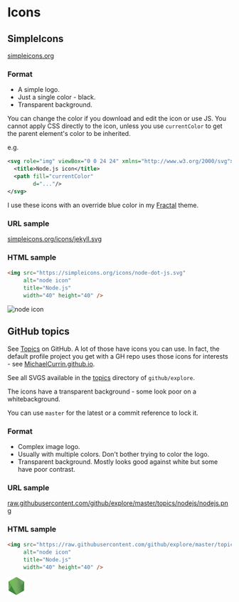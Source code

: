 # Icons


## SimpleIcons

[simpleicons.org](https://simpleicons.org/)

### Format

- A simple logo.
- Just a single color - black.
- Transparent background.

You can change the color if you download and edit the icon or use JS. You cannot apply CSS directly to the icon, unless you use `currentColor` to get the parent element's color to be inherited.

e.g.

```xml
<svg role="img" viewBox="0 0 24 24" xmlns="http://www.w3.org/2000/svg">
  <title>Node.js icon</title>
  <path fill="currentColor" 
        d="..."/>
</svg>
```

I use these icons with an override blue color in my [Fractal](https://github.com/MichaelCurrin/fractal) theme.

### URL sample

[simpleicons.org/icons/jekyll.svg](https://simpleicons.org/icons/jekyll.svg)

### HTML sample

```html
<img src="https://simpleicons.org/icons/node-dot-js.svg"      
     alt="node icon"
     title="Node.js"
     width="40" height="40" />
```

<img src="https://simpleicons.org/icons/node-dot-js.svg"      
     alt="node icon"
     title="Node.js"
     width="40" height="40" />
     

## GitHub topics

See [Topics](https://github.com/topics/) on GitHub. A lot of those have icons you can use. In fact, the default profile project you get with a GH repo uses those icons for interests - see [MichaelCurrin.github.io](https://michaelcurrin.github.io/).

See all SVGS available in the [topics](https://github.com/github/explore/tree/master/topics) directory of `github/explore`.

The icons have a transparent background - some look poor on a whitebackground.

You can use `master` for the latest or a commit reference to lock it.

### Format

- Complex image logo.
- Usually with multiple colors. Don't bother trying to color the logo.
- Transparent background. Mostly looks good against white but some have poor contrast.

### URL sample

[raw.githubusercontent.com/github/explore/master/topics/nodejs/nodejs.png](https://raw.githubusercontent.com/github/explore/master/topics/nodejs/nodejs.png)

### HTML sample

```html
<img src="https://raw.githubusercontent.com/github/explore/master/topics/nodejs/nodejs.png"
     alt="node icon"
     title="Node.js"
     width="40" height="40" />
```

<img src="https://raw.githubusercontent.com/github/explore/master/topics/nodejs/nodejs.png"
     alt="node icon"
     title="Node.js"
     width="40" height="40" />
